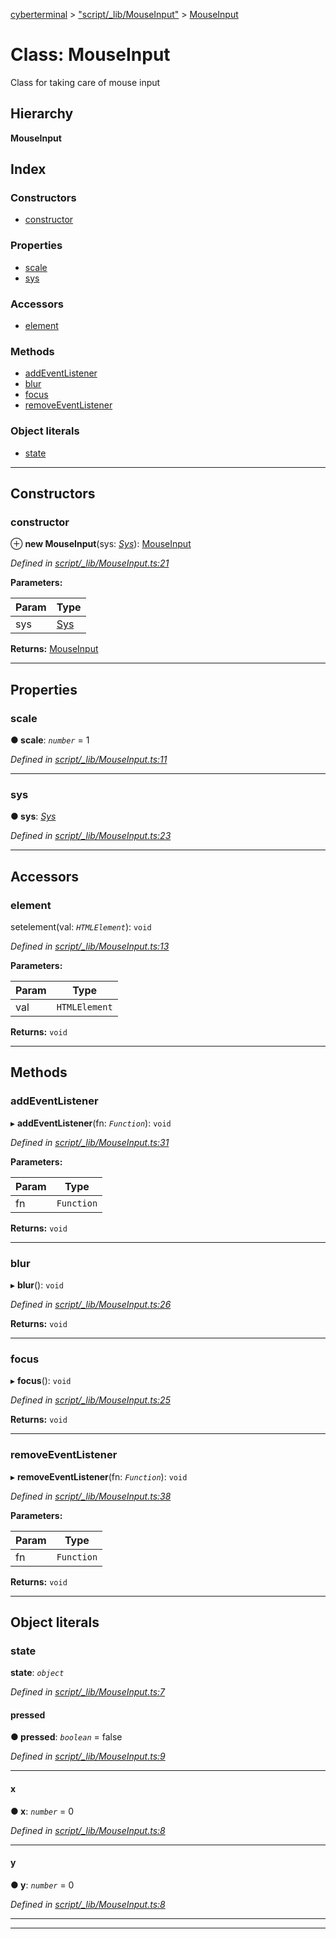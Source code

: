 [cyberterminal](../README.md) > ["script/_lib/MouseInput"](../modules/_script__lib_mouseinput_.md) > [MouseInput](../classes/_script__lib_mouseinput_.mouseinput.md)

# Class: MouseInput

Class for taking care of mouse input

## Hierarchy

**MouseInput**

## Index

### Constructors

* [constructor](_script__lib_mouseinput_.mouseinput.md#constructor)

### Properties

* [scale](_script__lib_mouseinput_.mouseinput.md#scale)
* [sys](_script__lib_mouseinput_.mouseinput.md#sys)

### Accessors

* [element](_script__lib_mouseinput_.mouseinput.md#element)

### Methods

* [addEventListener](_script__lib_mouseinput_.mouseinput.md#addeventlistener)
* [blur](_script__lib_mouseinput_.mouseinput.md#blur)
* [focus](_script__lib_mouseinput_.mouseinput.md#focus)
* [removeEventListener](_script__lib_mouseinput_.mouseinput.md#removeeventlistener)

### Object literals

* [state](_script__lib_mouseinput_.mouseinput.md#state)

---

## Constructors

<a id="constructor"></a>

###  constructor

⊕ **new MouseInput**(sys: *[Sys](../interfaces/_script__lib_sys_.sys.md)*): [MouseInput](_script__lib_mouseinput_.mouseinput.md)

*Defined in [script/_lib/MouseInput.ts:21](https://github.com/FantasyInternet/cyberterminal/blob/HEAD/src/script/_lib/MouseInput.ts#L21)*

**Parameters:**

| Param | Type |
| ------ | ------ |
| sys | [Sys](../interfaces/_script__lib_sys_.sys.md) | 

**Returns:** [MouseInput](_script__lib_mouseinput_.mouseinput.md)

___

## Properties

<a id="scale"></a>

###  scale

**● scale**: *`number`* = 1

*Defined in [script/_lib/MouseInput.ts:11](https://github.com/FantasyInternet/cyberterminal/blob/HEAD/src/script/_lib/MouseInput.ts#L11)*

___
<a id="sys"></a>

###  sys

**● sys**: *[Sys](../interfaces/_script__lib_sys_.sys.md)*

*Defined in [script/_lib/MouseInput.ts:23](https://github.com/FantasyInternet/cyberterminal/blob/HEAD/src/script/_lib/MouseInput.ts#L23)*

___

## Accessors

<a id="element"></a>

###  element

setelement(val: *`HTMLElement`*): `void`

*Defined in [script/_lib/MouseInput.ts:13](https://github.com/FantasyInternet/cyberterminal/blob/HEAD/src/script/_lib/MouseInput.ts#L13)*

**Parameters:**

| Param | Type |
| ------ | ------ |
| val | `HTMLElement` | 

**Returns:** `void`

___

## Methods

<a id="addeventlistener"></a>

###  addEventListener

▸ **addEventListener**(fn: *`Function`*): `void`

*Defined in [script/_lib/MouseInput.ts:31](https://github.com/FantasyInternet/cyberterminal/blob/HEAD/src/script/_lib/MouseInput.ts#L31)*

**Parameters:**

| Param | Type |
| ------ | ------ |
| fn | `Function` | 

**Returns:** `void`

___
<a id="blur"></a>

###  blur

▸ **blur**(): `void`

*Defined in [script/_lib/MouseInput.ts:26](https://github.com/FantasyInternet/cyberterminal/blob/HEAD/src/script/_lib/MouseInput.ts#L26)*

**Returns:** `void`

___
<a id="focus"></a>

###  focus

▸ **focus**(): `void`

*Defined in [script/_lib/MouseInput.ts:25](https://github.com/FantasyInternet/cyberterminal/blob/HEAD/src/script/_lib/MouseInput.ts#L25)*

**Returns:** `void`

___
<a id="removeeventlistener"></a>

###  removeEventListener

▸ **removeEventListener**(fn: *`Function`*): `void`

*Defined in [script/_lib/MouseInput.ts:38](https://github.com/FantasyInternet/cyberterminal/blob/HEAD/src/script/_lib/MouseInput.ts#L38)*

**Parameters:**

| Param | Type |
| ------ | ------ |
| fn | `Function` | 

**Returns:** `void`

___

## Object literals

<a id="state"></a>

###  state

**state**: *`object`*

*Defined in [script/_lib/MouseInput.ts:7](https://github.com/FantasyInternet/cyberterminal/blob/HEAD/src/script/_lib/MouseInput.ts#L7)*

<a id="state.pressed"></a>

####  pressed

**● pressed**: *`boolean`* = false

*Defined in [script/_lib/MouseInput.ts:9](https://github.com/FantasyInternet/cyberterminal/blob/HEAD/src/script/_lib/MouseInput.ts#L9)*

___
<a id="state.x"></a>

####  x

**● x**: *`number`* = 0

*Defined in [script/_lib/MouseInput.ts:8](https://github.com/FantasyInternet/cyberterminal/blob/HEAD/src/script/_lib/MouseInput.ts#L8)*

___
<a id="state.y"></a>

####  y

**● y**: *`number`* = 0

*Defined in [script/_lib/MouseInput.ts:8](https://github.com/FantasyInternet/cyberterminal/blob/HEAD/src/script/_lib/MouseInput.ts#L8)*

___

___

